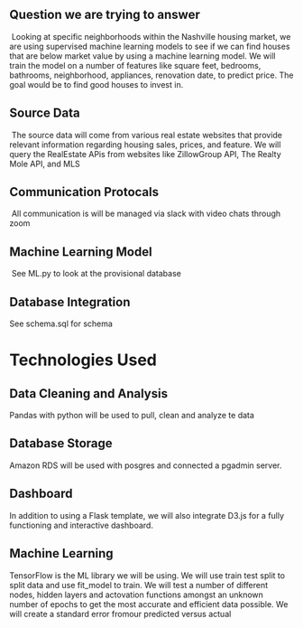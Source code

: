 ## Question we are trying to answer
​
Looking at specific neighborhoods within the Nashville housing market, we are using supervised machine learning models to see if we can find houses that are below market value by using a machine learning model. We will train the model on a number of features like square feet, bedrooms, bathrooms, neighborhood, appliances, renovation date, to predict price. The goal would be to find good houses to invest in.
​
## Source Data
​
The source data will come from various real estate websites that provide relevant information regarding housing sales, prices, and feature. We will query the RealEstate APis from websites like ZillowGroup API, The Realty Mole API, and MLS
​
## Communication Protocals
​
All communication is will be managed via slack with video chats through zoom
​
## Machine Learning Model
​
See ML.py to look at the provisional database
​
## Database Integration 
See schema.sql for schema
​
​
# Technologies Used
## Data Cleaning and Analysis
Pandas with python will be used to pull, clean and analyze te data
​
## Database Storage
Amazon RDS will be used with posgres and connected a pgadmin server. 
​
## Dashboard
In addition to using a Flask template, we will also integrate D3.js for a fully functioning and interactive dashboard.
​
## Machine Learning
TensorFlow is the ML library we will be using. We will use train test split to split data and use fit_model to train. We will test a number of different nodes, hidden layers and actovation functions amongst an unknown number of epochs to get the most accurate and efficient data possible. We will create a standard error fromour predicted versus actual


